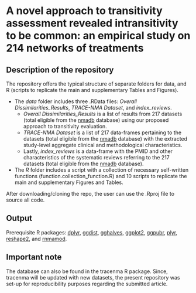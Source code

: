 # A novel approach to transitivity assessment revealed intransitivity to be common: an empirical study on 214 networks of treatments

## Description of the repository

The repository offers the typical structure of separate folders for data, and R (scripts to replicate the main and supplementary Tables and Figures).
* The _data_ folder includes three .RData files: _Overall Dissimilarities_Results_, _TRACE-NMA Dataset_, and _index_reviews_. 
  * _Overall Dissimilarities_Results_ is a list of results from 217 datasets (total eligible from the [nmadb](https://CRAN.R-project.org/package=nmadb) database) using our proposed approach to transitivity evaluation. 
  * _TRACE-NMA Dataset_ is a list of 217 data-frames pertaining to the datasets (total eligible from the [nmadb](https://CRAN.R-project.org/package=nmadb) database) with the extracted study-level aggregate clinical and methodological characteristics. 
  * Lastly, _index_reviews_ is a data-frame with the PMID and other characteristics of the systematic reviews referring to the 217 datasets (total eligible from the [nmadb](https://CRAN.R-project.org/package=nmadb) database). 
* The _R_ folder includes a script with a collection of necessary self-written functions (function.collection_function.R) and 10 scripts to replicate the main and supplementary Figures and Tables. 

After downloading/cloning the repo, the user can use the .Rproj file to source all code.

## Output 

Prerequisite R packages: [dplyr](https://CRAN.R-project.org/package=dplyr), 
[ggdist](https://CRAN.R-project.org/package=ggdist),
[gghalves](https://CRAN.R-project.org/package=gghalves),
[ggplot2]( https://CRAN.R-project.org/package=ggplot2),
[ggpubr](https://cran.r-project.org/web/packages/ggpubr/),
[plyr](https://CRAN.R-project.org/package=plyr),
[reshape2](https://CRAN.R-project.org/package=reshape2), and
[rnmamod](https://CRAN.R-project.org/package=rnmamod).

## Important note

The database can also be found in the tracenma R package. Since, tracenma will be updated with new datasets, the present repository was set-up for reproducibility purposes regarding the submitted article.